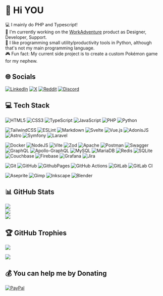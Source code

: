 # 💫 Hi YOU

💻 I mainly do PHP and Typescript!<br>
🚀 I'm currently working on the [WorkAdventure](https://workadventu.re/) product as Designer, Developer, Support.<br>
🐍 I like programming small utility/productivity tools in Python, although that's not my main programming language.<br>
🎮 Fun fact: My current side project is to create a custom Pokémon game for my nephew.

## 🌐 Socials

[![LinkedIn](https://img.shields.io/badge/HarassedByRecruiters-%230077B5.svg?logo=linkedin&logoColor=white)](https://linkedin.com/in/valdo-romao) [![X](https://img.shields.io/badge/FindValuableThingsFromTimeToTime-black.svg?logo=X&logoColor=white)](https://x.com/valdo_romao) [![Reddit](https://img.shields.io/badge/INeverUseItLol-%23FF4500.svg?logo=Reddit&logoColor=white)](https://reddit.com/user/oovaldoo) [![Discord](https://img.shields.io/badge/TryWorkAdventureAndHaveFun-%237289DA.svg?logo=discord&logoColor=white)](https://discord.gg/G6Xh9ZM9aR)

## 💻 Tech Stack

![HTML5](https://img.shields.io/badge/html5-%23E34F26.svg?style=flat&logo=html5&logoColor=white) ![CSS3](https://img.shields.io/badge/css3-%231572B6.svg?style=flat&logo=css3&logoColor=white) ![TypeScript](https://img.shields.io/badge/typescript-%23007ACC.svg?style=flat&logo=typescript&logoColor=white) ![JavaScript](https://img.shields.io/badge/javascript-%23323330.svg?style=flat&logo=javascript&logoColor=%23F7DF1E) ![PHP](https://img.shields.io/badge/php-%23777BB4.svg?style=flat&logo=php&logoColor=white) ![Python](https://img.shields.io/badge/python-3670A0?style=flat&logo=python&logoColor=ffdd54)

![TailwindCSS](https://img.shields.io/badge/tailwindcss-%2338B2AC.svg?style=flat&logo=tailwind-css&logoColor=white) ![ESLint](https://img.shields.io/badge/ESLint-4B3263?style=flat&logo=eslint&logoColor=white) ![Markdown](https://img.shields.io/badge/markdown-%23000000.svg?style=flat&logo=markdown&logoColor=white) ![Svelte](https://img.shields.io/badge/svelte-%23f1413d.svg?style=flat&logo=svelte&logoColor=white) ![Vue.js](https://img.shields.io/badge/vue.js-%2335495e.svg?style=flat&logo=vuedotjs&logoColor=%234FC08D) ![AdonisJS](https://img.shields.io/badge/adonisjs-%23220052.svg?style=flat&logo=adonisjs&logoColor=white) ![Astro](https://img.shields.io/badge/astro-%232C2052.svg?style=flat&logo=astro&logoColor=white) ![Symfony](https://img.shields.io/badge/symfony-%23000000.svg?style=flat&logo=symfony&logoColor=white) ![Laravel](https://img.shields.io/badge/laravel-%23FF2D20.svg?style=flat&logo=laravel&logoColor=white)

![Docker](https://img.shields.io/badge/docker-%230db7ed.svg?style=flat&logo=docker&logoColor=white) ![NodeJS](https://img.shields.io/badge/node.js-6DA55F?style=flat&logo=node.js&logoColor=white) ![Vite](https://img.shields.io/badge/vite-%23646CFF.svg?style=flat&logo=vite&logoColor=white) ![Zod](https://img.shields.io/badge/zod-%233068b7.svg?style=flat&logo=zod&logoColor=white) ![Apache](https://img.shields.io/badge/apache-%23D42029.svg?style=flat&logo=apache&logoColor=white) ![Postman](https://img.shields.io/badge/Postman-FF6C37?style=flat&logo=postman&logoColor=white) ![Swagger](https://img.shields.io/badge/-Swagger-%23Clojure?style=flat&logo=swagger&logoColor=white) ![GraphQL](https://img.shields.io/badge/-GraphQL-E10098?style=flat&logo=graphql&logoColor=white) ![Apollo-GraphQL](https://img.shields.io/badge/-ApolloGraphQL-311C87?style=flat&logo=apollo-graphql) ![MySQL](https://img.shields.io/badge/mysql-4479A1.svg?style=flat&logo=mysql&logoColor=white) ![MariaDB](https://img.shields.io/badge/MariaDB-003545?style=flat&logo=mariadb&logoColor=white) ![Redis](https://img.shields.io/badge/redis-%23DD0031.svg?style=flat&logo=redis&logoColor=white) ![SQLite](https://img.shields.io/badge/sqlite-%2307405e.svg?style=flat&logo=sqlite&logoColor=white) ![Couchbase](https://img.shields.io/badge/Couchbase-EA2328?style=flat&logo=couchbase&logoColor=white) ![Firebase](https://img.shields.io/badge/firebase-a08021?style=flat&logo=firebase&logoColor=ffcd34) ![Grafana](https://img.shields.io/badge/grafana-%23F46800.svg?style=flat&logo=grafana&logoColor=white) ![Jira](https://img.shields.io/badge/jira-%230A0FFF.svg?style=flat&logo=jira&logoColor=white)

![Git](https://img.shields.io/badge/git-%23F05033.svg?style=flat&logo=git&logoColor=white) ![GitHub](https://img.shields.io/badge/github-%23121011.svg?style=flat&logo=github&logoColor=white) ![GithubPages](https://img.shields.io/badge/github%20pages-121013?style=flat&logo=github&logoColor=white) ![GitHub Actions](https://img.shields.io/badge/github%20actions-%232671E5.svg?style=flat&logo=githubactions&logoColor=white) ![GitLab](https://img.shields.io/badge/gitlab-%23181717.svg?style=flat&logo=gitlab&logoColor=white) ![GitLab CI](https://img.shields.io/badge/gitlab%20CI-%23181717.svg?style=flat&logo=gitlab&logoColor=white)

![Aseprite](https://img.shields.io/badge/Aseprite-FFFFFF?style=flat&logo=Aseprite&logoColor=#7D929E) ![Gimp](https://img.shields.io/badge/Gimp-657D8B?style=flat&logo=gimp&logoColor=FFFFFF) ![Inkscape](https://img.shields.io/badge/Inkscape-e0e0e0?style=flat&logo=inkscape&logoColor=080A13) ![Blender](https://img.shields.io/badge/blender-%23F5792A.svg?style=flat&logo=blender&logoColor=white)

## 📊 GitHub Stats

![](https://github-readme-stats.vercel.app/api?username=ValdoTR&theme=ambient_gradient&hide_border=true&include_all_commits=true&count_private=false)<br/>
![](https://github-readme-streak-stats.herokuapp.com/?user=ValdoTR&theme=ambient_gradient&hide_border=true)<br/>
![](https://github-readme-stats.vercel.app/api/top-langs/?username=ValdoTR&theme=ambient_gradient&hide_border=true&include_all_commits=true&count_private=false&layout=compact)

## 🏆 GitHub Trophies

![](https://github-profile-trophy.vercel.app/?username=ValdoTR&theme=ambient_gradient&no-frame=true&no-bg=false&margin-w=4)

[![](https://visitcount.itsvg.in/api?id=ValdoTR&icon=0&color=1)](https://visitcount.itsvg.in)

## 💰 You can help me by Donating

[![PayPal](https://img.shields.io/badge/WeNeverKnow-00457C?style=for-the-badge&logo=paypal&logoColor=white)](https://paypal.me/valdoromao)
